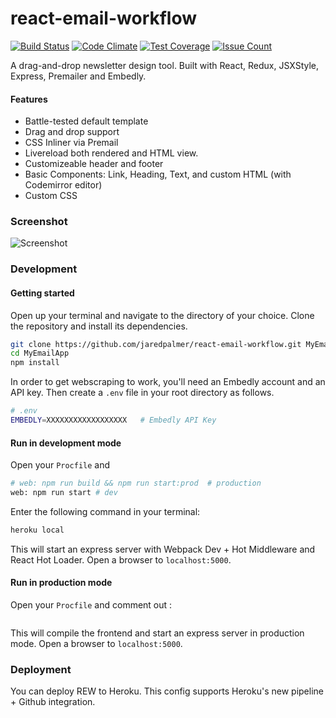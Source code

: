 # react-email-workflow
[![Build Status](https://travis-ci.org/jaredpalmer/react-email-workflow.svg?branch=master)](https://travis-ci.org/jaredpalmer/react-email-workflow) [![Code Climate](https://codeclimate.com/github/jaredpalmer/react-email-workflow/badges/gpa.svg)](https://codeclimate.com/github/jaredpalmer/react-email-workflow) [![Test Coverage](https://codeclimate.com/github/jaredpalmer/react-email-workflow/badges/coverage.svg)](https://codeclimate.com/github/jaredpalmer/react-email-workflow/coverage) [![Issue Count](https://codeclimate.com/github/jaredpalmer/react-email-workflow/badges/issue_count.svg)](https://codeclimate.com/github/jaredpalmer/react-email-workflow)

A drag-and-drop newsletter design tool. Built with React, Redux, JSXStyle, Express, Premailer and Embedly.

#### Features
- Battle-tested default template
- Drag and drop support
- CSS Inliner via Premail
- Livereload both rendered and HTML view.
- Customizeable header and footer
- Basic Components: Link, Heading, Text, and custom HTML (with Codemirror editor)
- Custom CSS


### Screenshot
![Screenshot](https://cloud.githubusercontent.com/assets/4060187/13156316/e2bcd9f6-d64f-11e5-9686-852ad92f148d.gif)


### Development
#### Getting started
Open up your terminal and navigate to the directory of your choice. Clone the repository and install its dependencies.
```bash
git clone https://github.com/jaredpalmer/react-email-workflow.git MyEmailApp
cd MyEmailApp
npm install
```
In order to get webscraping to work, you'll need an Embedly account and an API key.
Then create a `.env` file in your root directory as follows.
```bash
# .env
EMBEDLY=XXXXXXXXXXXXXXXXXX   # Embedly API Key
```
#### Run in development mode
Open your `Procfile` and 
```bash
# web: npm run build && npm run start:prod  # production
web: npm run start # dev
```
Enter the following command in your terminal:
```bash
heroku local
```
This will start an express server with Webpack Dev + Hot Middleware and React Hot Loader.
Open a browser to `localhost:5000`.

#### Run in production mode
Open your `Procfile` and comment out :
```bash

```
This will compile the frontend and start an express server in production mode.
Open a browser to `localhost:5000`.

### Deployment
You can deploy REW to Heroku. This config supports Heroku's new pipeline + Github integration.

